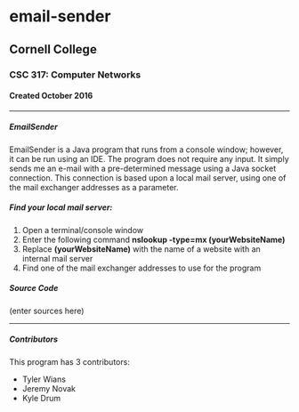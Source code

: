 # email-sender  
## Cornell College
### CSC 317: Computer Networks
#### Created October 2016

***

##### EmailSender
EmailSender is a Java program that runs from a console window; however, it can be run using an IDE. The program does not require any input. It simply sends me an e-mail with a pre-determined message using a Java socket connection. This connection is based upon a local mail server, using one of the mail exchanger addresses as a parameter.

##### Find your local mail server:
1. Open a terminal/console window
2. Enter the following command **nslookup -type=mx (yourWebsiteName)**
3. Replace **(yourWebsiteName)** with the name of a website with an internal mail server
4. Find one of the mail exchanger addresses to use for the program

##### Source Code
(enter sources here)

***

##### Contributors
This program has 3 contributors:
* Tyler Wians
* Jeremy Novak
* Kyle Drum
